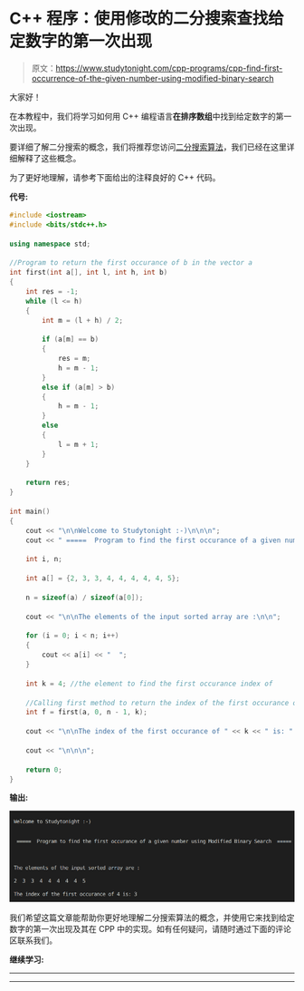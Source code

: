 # C++ 程序：使用修改的二分搜索查找给定数字的第一次出现

> 原文：<https://www.studytonight.com/cpp-programs/cpp-find-first-occurrence-of-the-given-number-using-modified-binary-search>

大家好！

在本教程中，我们将学习如何用 C++ 编程语言**在排序数组**中找到给定数字的第一次出现。

要详细了解二分搜索的概念，我们将推荐您访问[二分搜索算法](https://www.studytonight.com/data-structures/binary-search-algorithm)，我们已经在这里详细解释了这些概念。

为了更好地理解，请参考下面给出的注释良好的 C++ 代码。

**代号:**

```cpp
#include <iostream>
#include <bits/stdc++.h>

using namespace std;

//Program to return the first occurance of b in the vector a
int first(int a[], int l, int h, int b)
{
    int res = -1;
    while (l <= h)
    {
        int m = (l + h) / 2;

        if (a[m] == b)
        {
            res = m;
            h = m - 1;
        }
        else if (a[m] > b)
        {
            h = m - 1;
        }
        else
        {
            l = m + 1;
        }
    }

    return res;
}

int main()
{
    cout << "\n\nWelcome to Studytonight :-)\n\n\n";
    cout << " =====  Program to find the first occurance of a given number using Modified Binary Search  ===== \n\n";

    int i, n;

    int a[] = {2, 3, 3, 4, 4, 4, 4, 4, 5};

    n = sizeof(a) / sizeof(a[0]);

    cout << "\n\nThe elements of the input sorted array are :\n\n";

    for (i = 0; i < n; i++)
    {
        cout << a[i] << "  ";
    }

    int k = 4; //the element to find the first occurance index of

    //Calling first method to return the index of the first occurance of element k
    int f = first(a, 0, n - 1, k);

    cout << "\n\nThe index of the first occurance of " << k << " is: " << f;

    cout << "\n\n\n";

    return 0;
} 
```

**输出:**

![C++ BS algo first ](img/216acef869cad0ecc8a1b6ab8d2c38bd.png)

我们希望这篇文章能帮助你更好地理解二分搜索算法的概念，并使用它来找到给定数字的第一次出现及其在 CPP 中的实现。如有任何疑问，请随时通过下面的评论区联系我们。

**继续学习:**

* * *

* * *